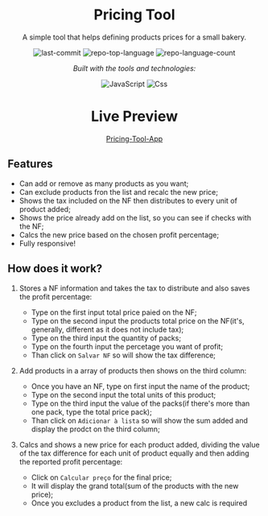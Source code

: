 <div align="center">

# Pricing Tool
A simple tool that helps defining products prices for a small bakery.

![last-commit](https://img.shields.io/github/last-commit/dougpsnts/Pricing-Tool?style=flat&logo=git&logoColor=white&color=0080ff) ![repo-top-language](https://img.shields.io/github/languages/top/dougpsnts/Pricing-Tool?style=flat&color=0080ff) ![repo-language-count](https://img.shields.io/github/languages/count/dougpsnts/Pricing-Tool?style=flat&color=0080ff)

<p><em>Built with the tools and technologies:</em></p>

![JavaScript](https://img.shields.io/badge/JavaScript-F7DF1E.svg?style=flat&logo=JavaScript&logoColor=black) ![Css](https://img.shields.io/badge/CSS-0A16A9.svg?style=flat&logo=Css&logoColor=white)

# Live Preview

[Pricing-Tool-App](https://pricing-tool-xi.vercel.app/)

</div>

## Features

- Can add or remove as many products as you want;
- Can exclude products fron the list and recalc the new price;
- Shows the tax included on the NF then distributes to every unit of product added;
- Shows the price already add on the list, so you can see if checks with the NF;
- Calcs the new price based on the chosen profit percentage;
- Fully responsive!

## How does it work?

1. Stores a NF information and takes the tax to distribute and also saves the profit percentage:

   - Type on the first input total price paied on the NF;
   - Type on the second input the products total price on the NF(it's, generally, different as it does not include tax);
   - Type on the third input the quantity of packs;
   - Type on the fourth input the percetage you want of profit;
   - Than click on `Salvar NF` so will show the tax difference;

2. Add products in a array of products then shows on the third column:

    - Once you have an NF, type on first input the name of the product;
    - Type on the second input the total units of this product;
    - Type on the third input the value of the packs(if there's more than one pack, type the total price pack);
    - Than click on `Adicionar à lista` so will show the sum added and display the prodct on the third column;

3. Calcs and shows a new price for each product added, dividing the value of the tax difference for each unit of product equally and then adding the reported profit percentage:
   
    - Click on `Calcular preço` for the final price;
    - It will display the grand total(sum of the products with the new price);
    - Once you excludes a product from the list, a new calc is required 
